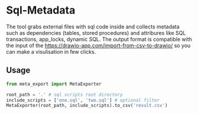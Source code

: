 # Sql-Metadata

The tool grabs external files with sql code inside and collects metadata such as dependencies (tables, stored procedures) and attribures like SQL transactions, app_locks, dynamic SQL. The output format is compatible with the input of the https://drawio-app.com/import-from-csv-to-drawio/ so you can make a visulisation in few clicks.

## Usage

```python
from meta_export import MetaExporter

root_path = '.' # sql scripts root directory
include_scripts = ['one.sql', 'two.sql'] # optional filter
MetaExporter(root_path, include_scripts).to_csv('result.csv')
```
